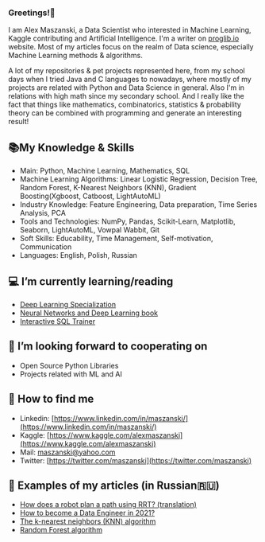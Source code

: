 ### Greetings!👋

I am Alex Maszanski, a Data Scientist who interested in Machine Learning, Kaggle contributing and Artificial Intelligence. I'm a writer on [proglib.io](https://proglib.io) website. Most of my articles focus on the realm of Data science, especially Machine Learning methods & algorithms.


A lot of my repositories & pet projects represented here, from my school days when I tried Java and C languages to nowadays, where mostly of my projects are related with Python and Data Science in general.
Also I'm in relations with high math since my secondary school. And I really like the fact that things like mathematics, combinatorics, statistics & probability theory can be combined with programming and generate an interesting result!


## 📚My Knowledge & Skills

- Main: Python, Machine Learning, Mathematics, SQL
- Machine Learning Algorithms: Linear Logistic Regression, Decision Tree, Random Forest, K-Nearest Neighbors (KNN), Gradient Boosting(Xgboost, Catboost, LightAutoML)
- Industry Knowledge: Feature Engineering, Data preparation, Time Series Analysis, PCA
- Tools and Technologies: NumPy, Pandas, Scikit-Learn, Matplotlib, Seaborn, LightAutoML, Vowpal Wabbit, Git 
- Soft Skills: Educability, Time Management, Self-motivation, Communication
- Languages: English, Polish, Russian


## 💻 I’m currently learning/reading

- [Deep Learning Specialization](https://www.coursera.org/specializations/deep-learning) 
- [Neural Networks and Deep Learning book](http://neuralnetworksanddeeplearning.com)
- [Interactive SQL Trainer](https://stepik.org/course/63054)

## 🤝 I’m looking forward to cooperating on
- Open Source Python Libraries
- Projects related with ML and AI

## 🔎 How to find me

- Linkedin: [https://www.linkedin.com/in/maszanski/](https://www.linkedin.com/in/maszanski/)
- Kaggle: [https://www.kaggle.com/alexmaszanski](https://www.kaggle.com/alexmaszanski)
- Mail: [maszanski@yahoo.com](mailto:maszanski@yahoo.com)
- Twitter: [https://twitter.com/maszanski](https://twitter.com/maszanski)

## 📑 Examples of my articles (in Russian🇷🇺)

- [How does a robot plan a path using RRT? (translation)](https://proglib.io/p/planirovanie-marshruta-robotom-pri-pomoshchi-rrt-2021-06-08)
- [How to become a Data Engineer in 2021?](https://proglib.io/p/kak-stat-data-inzhenerom-v-2021-godu-2021-07-25)
- [The k-nearest neighbors (KNN) algorithm](https://proglib.io/p/metod-k-blizhayshih-sosedey-k-nearest-neighbour-2021-07-19)
- [Random Forest algorithm](https://proglib.io/p/mashinnoe-obuchenie-dlya-nachinayushchih-algoritm-sluchaynogo-lesa-random-forest-2021-08-12)

